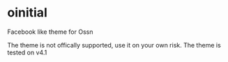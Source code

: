 # oinitial
Facebook like theme for Ossn

The theme is not offically supported, use it on your own risk. The theme is tested on v4.1